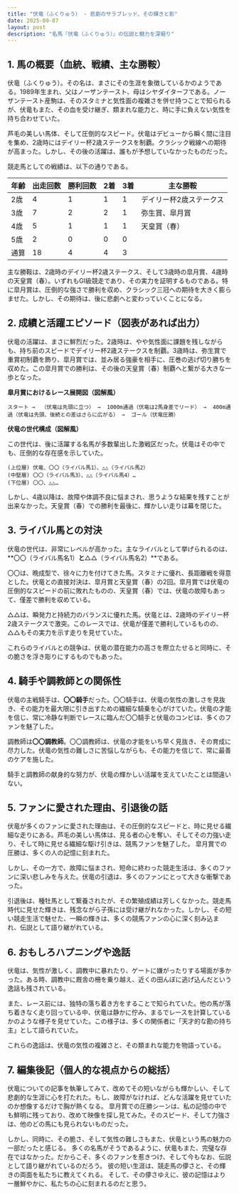 ```yaml
---
title: "伏竜（ふくりゅう） - 悲劇のサラブレッド、その輝きと影"
date: 2025-09-07
layout: post
description: "名馬『伏竜（ふくりゅう）』の伝説と魅力を深堀り"
---
```


## 1. 馬の概要（血統、戦績、主な勝鞍）

伏竜（ふくりゅう）。その名は、まさにその生涯を象徴しているかのようである。1989年生まれ、父はノーザンテースト、母はシヤダイターフである。ノーザンテースト産駒は、そのスタミナと気性面の複雑さを併せ持つことで知られるが、伏竜もまた、その血を受け継ぎ、類まれな能力と、時に手に負えない気性を持ち合わせていた。

芦毛の美しい馬体、そして圧倒的なスピード。伏竜はデビューから瞬く間に注目を集め、2歳時にはデイリー杯2歳ステークスを制覇。クラシック戦線への期待が高まった。しかし、その後の活躍は、誰もが予想していなかったものだった。

競走馬としての戦績は、以下の通りである。

| 年齢 | 出走回数 | 勝利回数 | 2着 | 3着 | 主な勝鞍 |
|---|---|---|---|---|---|
| 2歳 | 4 | 1 | 1 | 1 | デイリー杯2歳ステークス |
| 3歳 | 7 | 2 | 2 | 1 | 弥生賞、皐月賞 |
| 4歳 | 5 | 1 | 1 | 1 | 天皇賞（春） |
| 5歳 | 2 | 0 | 0 | 0 |  |
| 通算 | 18 | 4 | 4 | 3 |  |


主な勝鞍は、2歳時のデイリー杯2歳ステークス、そして3歳時の皐月賞、4歳時の天皇賞（春）。いずれもGI級競走であり、その実力を証明するものである。特に皐月賞は、圧倒的な強さで勝利を収め、クラシック三冠への期待を大きく膨らませた。しかし、その期待は、後に悲劇へと変わっていくことになる。


## 2. 成績と活躍エピソード（図表があれば出力）

伏竜の活躍は、まさに鮮烈だった。2歳時は、やや気性面に課題を残しながらも、持ち前のスピードでデイリー杯2歳ステークスを制覇。3歳時は、弥生賞で重賞初制覇を飾り、皐月賞では、並み居る強豪を相手に、圧巻の逃げ切り勝ちを収めた。この皐月賞での勝利は、その後の天皇賞（春）制覇へと繋がる大きな一歩となった。

**皐月賞におけるレース展開図（図解風）**

```
スタート →  （伏竜は先頭に立つ） →  1000m通過（伏竜は2馬身差でリード） →  400m通過（伏竜は先頭、後続との差はさらに広がる） →  ゴール（伏竜圧勝）
```

**伏竜の世代構成（図解風）**

この世代は、後に活躍する名馬が多数輩出した激戦区だった。伏竜はその中でも、圧倒的な存在感を示していた。

```
(上位層) 伏竜、〇〇（ライバル馬1）、△△（ライバル馬2）
(中堅層) 〇〇（ライバル馬3）、△△（ライバル馬4）…
(下位層) 〇〇、△△…
```


しかし、4歳以降は、故障や体調不良に悩まされ、思うような結果を残すことが出来なかった。天皇賞（春）での勝利を最後に、輝かしい走りは幕を閉じた。


## 3. ライバル馬との対決

伏竜の世代は、非常にレベルが高かった。主なライバルとして挙げられるのは、**〇〇（ライバル馬名1）**と**△△（ライバル馬名2）**である。

〇〇は、晩成型で、徐々に力を付けてきた馬。スタミナに優れ、長距離戦を得意とした。伏竜との直接対決は、皐月賞と天皇賞（春）の2回。皐月賞では伏竜の圧倒的なスピードの前に敗れたものの、天皇賞（春）では、伏竜の故障もあって、僅差で勝利を収めている。

△△は、瞬発力と持続力のバランスに優れた馬。伏竜とは、2歳時のデイリー杯2歳ステークスで激突。このレースでは、伏竜が僅差で勝利しているものの、△△もその実力を示す走りを見せていた。


これらのライバルとの競争は、伏竜の潜在能力の高さを際立たせると同時に、その脆さを浮き彫りにするものでもあった。


## 4. 騎手や調教師との関係性

伏竜の主戦騎手は、**〇〇騎手**だった。〇〇騎手は、伏竜の気性の激しさを見抜き、その能力を最大限に引き出すための繊細な騎乗を心がけていた。伏竜の才能を信じ、常に冷静な判断でレースに臨んだ〇〇騎手と伏竜のコンビは、多くのファンを魅了した。

調教師は**〇〇調教師**。〇〇調教師は、伏竜の才能をいち早く見抜き、その育成に尽力した。伏竜の気性の難しさに苦悩しながらも、その能力を信じて、常に最善のケアを施した。


騎手と調教師の献身的な努力が、伏竜の輝かしい活躍を支えていたことは間違いない。


## 5. ファンに愛された理由、引退後の話

伏竜が多くのファンに愛された理由は、その圧倒的なスピードと、時に見せる繊細な走りにある。芦毛の美しい馬体は、見る者の心を奪い、そしてその力強い走り、そして時に見せる繊細な駆け引きは、競馬ファンを魅了した。  皐月賞での圧勝は、多くの人の記憶に刻まれた。

しかし、その一方で、故障に悩まされ、短命に終わった競走生活は、多くのファンに深い悲しみを与えた。伏竜の引退は、多くのファンにとって大きな衝撃であった。

引退後は、種牡馬として繋養されたが、その繁殖成績は芳しくなかった。競走馬時代に見せた輝きは、残念ながら子孫には受け継がれなかった。しかし、その短い競走生活で魅せた、一瞬の輝きは、多くの競馬ファンの心に深く刻み込まれ、伝説として語り継がれている。


## 6. おもしろハプニングや逸話

伏竜は、気性が激しく、調教中に暴れたり、ゲートに嫌がったりする場面が多かった。ある時、調教中に厩舎の柵を乗り越え、近くの田んぼに逃げ込んだという逸話も残されている。

また、レース前には、独特の落ち着き方をすることで知られていた。他の馬が落ち着きなく走り回っている中、伏竜は静かに佇み、まるでレースを計算しているかのような様子を見せていた。この様子は、多くの関係者に「天才的な勘の持ち主」として語られていた。


これらの逸話は、伏竜の気性の複雑さと、その類まれな能力を物語っている。


## 7. 編集後記（個人的な視点からの総括）

伏竜についての記事を執筆してみて、改めてその短いながらも輝かしい、そして悲劇的な生涯に心を打たれた。もし、故障がなければ、どんな活躍を見せていたのか想像するだけで胸が熱くなる。  皐月賞での圧勝シーンは、私の記憶の中でも鮮明に残っており、改めて映像を探し見てみた。そのスピード、そして力強さは、他のどの馬にも見られないものだった。

しかし、同時に、その脆さ、そして気性の難しさもまた、伏竜という馬の魅力の一部だったと感じる。  多くの名馬がそうであるように、伏竜もまた、完璧な存在ではなかった。だからこそ、多くのファンを惹きつけ、そして今もなお、伝説として語り継がれているのだろう。  彼の短い生涯は、競走馬の儚さと、その輝きの両面を私たちに教えてくれる。  そして、その儚さゆえに、彼の記憶はより一層鮮やかに、私たちの心に刻まれるのだと思う。

